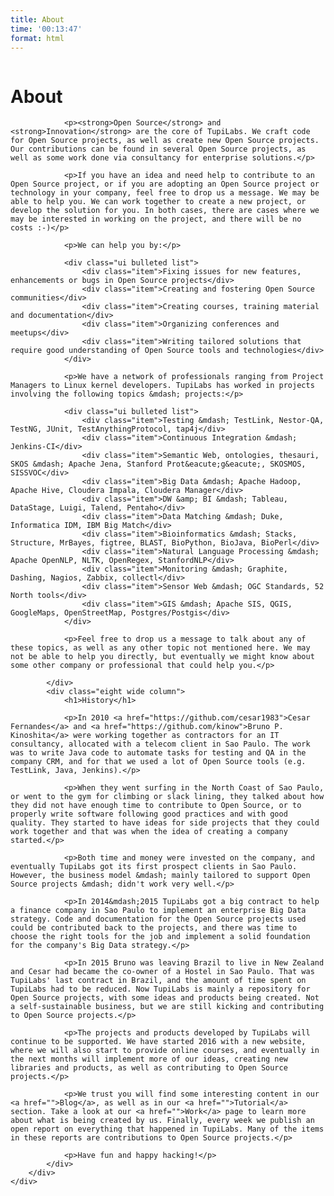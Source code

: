 ```yaml
---
title: About
time: '00:13:47'
format: html
---
```


<div class="ui basic segment" id="site-content">
    <div class="ui stackable grid container">
        <div class="row">
            <div class="eight wide column">
                <h1>About</h1>

                <p><strong>Open Source</strong> and <strong>Innovation</strong> are the core of TupiLabs. We craft code for Open Source projects, as well as create new Open Source projects. Our contributions can be found in several Open Source projects, as well as some work done via consultancy for enterprise solutions.</p>

                <p>If you have an idea and need help to contribute to an Open Source project, or if you are adopting an Open Source project or technology in your company, feel free to drop us a message. We may be able to help you. We can work together to create a new project, or develop the solution for you. In both cases, there are cases where we may be interested in working on the project, and there will be no costs :-)</p>

                <p>We can help you by:</p>

                <div class="ui bulleted list">
                    <div class="item">Fixing issues for new features, enhancements or bugs in Open Source projects</div>
                    <div class="item">Creating and fostering Open Source communities</div>
                    <div class="item">Creating courses, training material and documentation</div>
                    <div class="item">Organizing conferences and meetups</div>
                    <div class="item">Writing tailored solutions that require good understanding of Open Source tools and technologies</div>
                </div>

                <p>We have a network of professionals ranging from Project Managers to Linux kernel developers. TupiLabs has worked in projects involving the following topics &mdash; projects:</p>

                <div class="ui bulleted list">
                    <div class="item">Testing &mdash; TestLink, Nestor-QA, TestNG, JUnit, TestAnythingProtocol, tap4j</div>
                    <div class="item">Continuous Integration &mdash; Jenkins-CI</div>
                    <div class="item">Semantic Web, ontologies, thesauri, SKOS &mdash; Apache Jena, Stanford Prot&eacute;g&eacute;, SKOSMOS, SISSVOC</div>
                    <div class="item">Big Data &mdash; Apache Hadoop, Apache Hive, Cloudera Impala, Cloudera Manager</div>
                    <div class="item">DW &amp; BI &mdash; Tableau, DataStage, Luigi, Talend, Pentaho</div>
                    <div class="item">Data Matching &mdash; Duke, Informatica IDM, IBM Big Match</div>
                    <div class="item">Bioinformatics &mdash; Stacks, Structure, MrBayes, figtree, BLAST, BioPython, BioJava, BioPerl</div>
                    <div class="item">Natural Language Processing &mdash; Apache OpenNLP, NLTK, OpenRegex, StanfordNLP</div>
                    <div class="item">Monitoring &mdash; Graphite, Dashing, Nagios, Zabbix, collectl</div>
                    <div class="item">Sensor Web &mdash; OGC Standards, 52 North tools</div>
                    <div class="item">GIS &mdash; Apache SIS, QGIS, GoogleMaps, OpenStreetMap, Postgres/Postgis</div>
                </div>

                <p>Feel free to drop us a message to talk about any of these topics, as well as any other topic not mentioned here. We may not be able to help you directly, but eventually we might know about some other company or professional that could help you.</p>

            </div>
            <div class="eight wide column">
                <h1>History</h1>

                <p>In 2010 <a href="https://github.com/cesar1983">Cesar Fernandes</a> and <a href="https://github.com/kinow">Bruno P. Kinoshita</a> were working together as contractors for an IT consultancy, allocated with a telecom client in Sao Paulo. The work was to write Java code to automate tasks for testing and QA in the company CRM, and for that we used a lot of Open Source tools (e.g. TestLink, Java, Jenkins).</p>

                <p>When they went surfing in the North Coast of Sao Paulo, or went to the gym for climbing or slack lining, they talked about how they did not have enough time to contribute to Open Source, or to properly write software following good practices and with good quality. They started to have ideas for side projects that they could work together and that was when the idea of creating a company started.</p>

                <p>Both time and money were invested on the company, and eventually TupiLabs got its first prospect clients in Sao Paulo. However, the business model &mdash; mainly tailored to support Open Source projects &mdash; didn't work very well.</p>

                <p>In 2014&mdash;2015 TupiLabs got a big contract to help a finance company in Sao Paulo to implement an enterprise Big Data strategy. Code and documentation for the Open Source projects used could be contributed back to the projects, and there was time to choose the right tools for the job and implement a solid foundation for the company's Big Data strategy.</p>

                <p>In 2015 Bruno was leaving Brazil to live in New Zealand and Cesar had became the co-owner of a Hostel in Sao Paulo. That was TupiLabs' last contract in Brazil, and the amount of time spent on TupiLabs had to be reduced. Now TupiLabs is mainly a repository for Open Source projects, with some ideas and products being created. Not a self-sustainable business, but we are still kicking and contributing to Open Source projects.</p>

                <p>The projects and products developed by TupiLabs will continue to be supported. We have started 2016 with a new website, where we will also start to provide online courses, and eventually in the next months will implement more of our ideas, creating new libraries and products, as well as contributing to Open Source projects.</p>

                <p>We trust you will find some interesting content in our <a href="">Blog</a>, as well as in our <a href="">Tutorial</a> section. Take a look at our <a href="">Work</a> page to learn more about what is being created by us. Finally, every week we publish an open report on everything that happened in TupiLabs. Many of the items in these reports are contributions to Open Source projects.</p>

                <p>Have fun and happy hacking!</p>
            </div>
        </div>
    </div>
</div>

